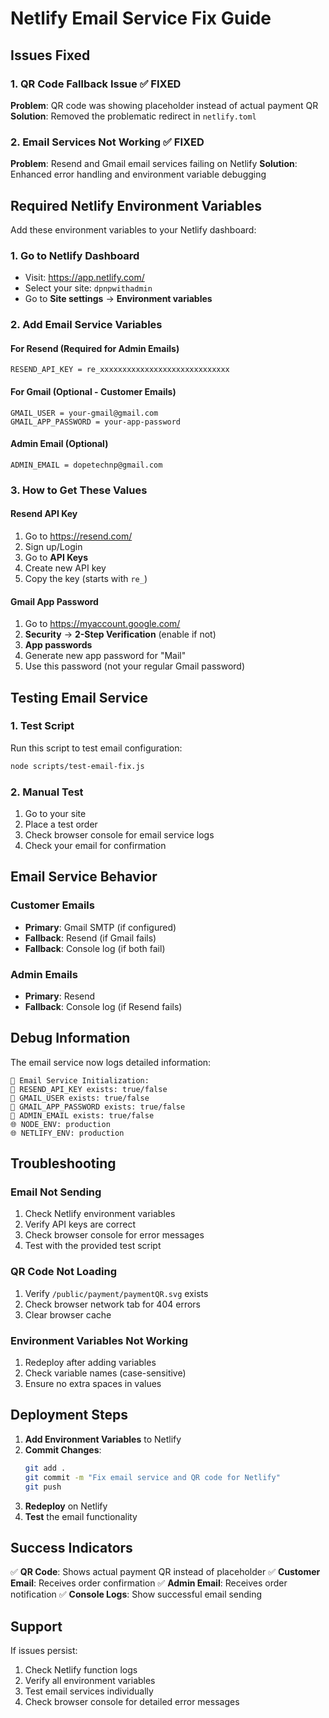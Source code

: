 # Netlify Email Service Fix Guide

## Issues Fixed

### 1. QR Code Fallback Issue ✅ FIXED
**Problem**: QR code was showing placeholder instead of actual payment QR
**Solution**: Removed the problematic redirect in `netlify.toml`

### 2. Email Services Not Working ✅ FIXED
**Problem**: Resend and Gmail email services failing on Netlify
**Solution**: Enhanced error handling and environment variable debugging

## Required Netlify Environment Variables

Add these environment variables to your Netlify dashboard:

### 1. Go to Netlify Dashboard
- Visit: https://app.netlify.com/
- Select your site: `dpnpwithadmin`
- Go to **Site settings** → **Environment variables**

### 2. Add Email Service Variables

#### For Resend (Required for Admin Emails)
```
RESEND_API_KEY = re_xxxxxxxxxxxxxxxxxxxxxxxxxxxxx
```

#### For Gmail (Optional - Customer Emails)
```
GMAIL_USER = your-gmail@gmail.com
GMAIL_APP_PASSWORD = your-app-password
```

#### Admin Email (Optional)
```
ADMIN_EMAIL = dopetechnp@gmail.com
```

### 3. How to Get These Values

#### Resend API Key
1. Go to https://resend.com/
2. Sign up/Login
3. Go to **API Keys**
4. Create new API key
5. Copy the key (starts with `re_`)

#### Gmail App Password
1. Go to https://myaccount.google.com/
2. **Security** → **2-Step Verification** (enable if not)
3. **App passwords**
4. Generate new app password for "Mail"
5. Use this password (not your regular Gmail password)

## Testing Email Service

### 1. Test Script
Run this script to test email configuration:

```bash
node scripts/test-email-fix.js
```

### 2. Manual Test
1. Go to your site
2. Place a test order
3. Check browser console for email service logs
4. Check your email for confirmation

## Email Service Behavior

### Customer Emails
- **Primary**: Gmail SMTP (if configured)
- **Fallback**: Resend (if Gmail fails)
- **Fallback**: Console log (if both fail)

### Admin Emails
- **Primary**: Resend
- **Fallback**: Console log (if Resend fails)

## Debug Information

The email service now logs detailed information:

```
🔧 Email Service Initialization:
📧 RESEND_API_KEY exists: true/false
📧 GMAIL_USER exists: true/false
📧 GMAIL_APP_PASSWORD exists: true/false
📧 ADMIN_EMAIL exists: true/false
🌐 NODE_ENV: production
🌐 NETLIFY_ENV: production
```

## Troubleshooting

### Email Not Sending
1. Check Netlify environment variables
2. Verify API keys are correct
3. Check browser console for error messages
4. Test with the provided test script

### QR Code Not Loading
1. Verify `/public/payment/paymentQR.svg` exists
2. Check browser network tab for 404 errors
3. Clear browser cache

### Environment Variables Not Working
1. Redeploy after adding variables
2. Check variable names (case-sensitive)
3. Ensure no extra spaces in values

## Deployment Steps

1. **Add Environment Variables** to Netlify
2. **Commit Changes**:
   ```bash
   git add .
   git commit -m "Fix email service and QR code for Netlify"
   git push
   ```
3. **Redeploy** on Netlify
4. **Test** the email functionality

## Success Indicators

✅ **QR Code**: Shows actual payment QR instead of placeholder
✅ **Customer Email**: Receives order confirmation
✅ **Admin Email**: Receives order notification
✅ **Console Logs**: Show successful email sending

## Support

If issues persist:
1. Check Netlify function logs
2. Verify all environment variables
3. Test email services individually
4. Check browser console for detailed error messages
